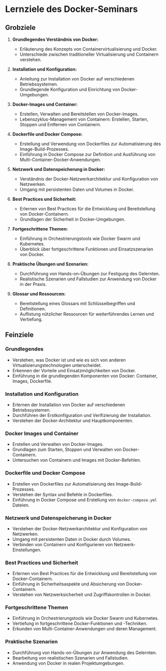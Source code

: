 # Lernziele des Docker-Seminars

## Grobziele

1. **Grundlegendes Verständnis von Docker:**
    - Erläuterung des Konzepts von Containervirtualisierung und Docker.
    - Unterschiede zwischen traditioneller Virtualisierung und Containern verstehen.

2. **Installation und Konfiguration:**
    - Anleitung zur Installation von Docker auf verschiedenen Betriebssystemen.
    - Grundlegende Konfiguration und Einrichtung von Docker-Umgebungen.

3. **Docker-Images und Container:**
    - Erstellen, Verwalten und Bereitstellen von Docker-Images.
    - Lebenszyklus-Management von Containern: Erstellen, Starten, Stoppen und Entfernen von Containern.

4. **Dockerfile und Docker Compose:**
    - Erstellung und Verwendung von Dockerfiles zur Automatisierung des Image-Build-Prozesses.
    - Einführung in Docker Compose zur Definition und Ausführung von Multi-Container-Docker-Anwendungen.

5. **Netzwerk und Datenspeicherung in Docker:**
    - Verständnis der Docker-Netzwerkarchitektur und Konfiguration von Netzwerken.
    - Umgang mit persistenten Daten und Volumes in Docker.

6. **Best Practices und Sicherheit:**
    - Erlernen von Best Practices für die Entwicklung und Bereitstellung von Docker-Containern.
    - Grundlagen der Sicherheit in Docker-Umgebungen.

7. **Fortgeschrittene Themen:**
    - Einführung in Orchestrierungstools wie Docker Swarm und Kubernetes.
    - Überblick über fortgeschrittene Funktionen und Einsatzszenarien von Docker.

8. **Praktische Übungen und Szenarien:**
    - Durchführung von Hands-on-Übungen zur Festigung des Gelernten.
    - Realistische Szenarien und Fallstudien zur Anwendung von Docker in der Praxis.

9. **Glossar und Ressourcen:**
    - Bereitstellung eines Glossars mit Schlüsselbegriffen und Definitionen.
    - Auflistung nützlicher Ressourcen für weiterführendes Lernen und Vertiefung.

## Feinziele

### Grundlegendes

- Verstehen, was Docker ist und wie es sich von anderen Virtualisierungstechnologien unterscheidet.
- Erkennen der Vorteile und Einsatzmöglichkeiten von Docker.
- Einführung in die grundlegenden Komponenten von Docker: Container, Images, Dockerfile.

### Installation und Konfiguration

- Erlernen der Installation von Docker auf verschiedenen Betriebssystemen.
- Durchführen der Erstkonfiguration und Verifizierung der Installation.
- Verstehen der Docker-Architektur und Hauptkomponenten.

### Docker Images und Container

- Erstellen und Verwalten von Docker-Images.
- Grundlagen zum Starten, Stoppen und Verwalten von Docker-Containern.
- Untersuchen von Containern und Images mit Docker-Befehlen.

### Dockerfile und Docker Compose

- Erstellen von Dockerfiles zur Automatisierung des Image-Build-Prozesses.
- Verstehen der Syntax und Befehle in Dockerfiles.
- Einführung in Docker Compose und Erstellung von `docker-compose.yml` Dateien.

### Netzwerk und Datenspeicherung in Docker

- Verstehen der Docker-Netzwerkarchitektur und Konfiguration von Netzwerken.
- Umgang mit persistenten Daten in Docker durch Volumes.
- Verbinden von Containern und Konfigurieren von Netzwerk-Einstellungen.

### Best Practices und Sicherheit

- Erlernen von Best Practices für die Entwicklung und Bereitstellung von Docker-Containern.
- Einführung in Sicherheitsaspekte und Absicherung von Docker-Containern.
- Verstehen von Netzwerksicherheit und Zugriffskontrollen in Docker.

### Fortgeschrittene Themen

- Einführung in Orchestrierungstools wie Docker Swarm und Kubernetes.
- Vertiefung in fortgeschrittene Docker-Funktionen und -Techniken.
- Erkunden von Multi-Container-Anwendungen und deren Management.

### Praktische Szenarien

- Durchführung von Hands-on-Übungen zur Anwendung des Gelernten.
- Bearbeitung von realistischen Szenarien und Fallstudien.
- Anwendung von Docker in realen Projektumgebungen.
